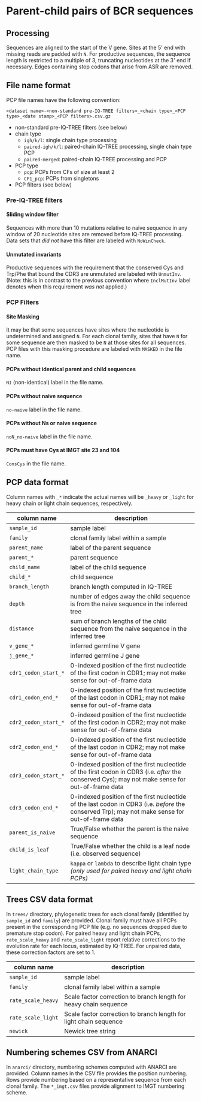 # Parent-child pairs of BCR sequences

## Processing
Sequences are aligned to the start of the V gene. Sites at the 5' end with missing reads are padded with `N`. For productive sequences, the sequence length is restricted to a multiple of 3, truncating nucleotides at the 3' end if necessary. Edges containing stop codons that arise from ASR are removed.

## File name format
PCP file names have the following convention:

`<dataset name>-<non-standard pre-IQ-TREE filters>_<chain type>_<PCP type>_<date stamp>_<PCP filters>.csv.gz`

- non-standard pre-IQ-TREE filters (see below)
- chain type
    - `igh/k/l`: single chain type processing
    - `paired-igh/k/l`: paired-chain IQ-TREE processing, single chain type PCP
    - `paired-merged`: paired-chain IQ-TREE processing and PCP
- PCP type
    - `pcp`: PCPs from CFs of size at least 2
    - `CF1_pcp`: PCPs from singletons
- PCP filters (see below)


### Pre-IQ-TREE filters

#### Sliding window filter
Sequences with more than 10 mutations relative to naive sequence in any window of 20 nucleotide sites are removed before IQ-TREE processing. Data sets that *did not* have this filter are labeled with `NoWinCheck`.

#### Unmutated invariants
Productive sequences with the requirement that the conserved Cys and Trp/Phe that bound the CDR3 are unmutated are labeled with `UnmutInv`. (Note: this is in contrast to the previous convention where `InclMutInv` label denotes when this requirement *was not* applied.)


### PCP Filters

#### Site Masking
It may be that some sequences have sites where the nucleotide is undetermined and assigned `N`. For each clonal family, sites that have `N` for some sequence are then masked to be `N` at those sites for all sequences. PCP files with this masking procedure are labeled with `MASKED` in the file name.

#### PCPs without identical parent and child sequences
`NI` (non-identical) label in the file name.

#### PCPs without naive sequence
`no-naive` label in the file name.

#### PCPs without Ns or naive sequence
`noN_no-naive` label in the file name.

#### PCPs must have Cys at IMGT site 23 and 104
`ConsCys` in the file name.


## PCP data format
Column names with `_*` indicate the actual names will be `_heavy` or `_light` for heavy chain or light chain sequences, respectively.

|column name | description|
|---|---|
| `sample_id` | sample label |
| `family` | clonal family label within a sample |
| `parent_name` | label of the parent sequence |
| `parent_*` | parent sequence |
| `child_name` | label of the child sequence |
| `child_*` | child sequence |
| `branch_length` | branch length computed in IQ-TREE |
| `depth` | number of edges away the child sequence is from the naive sequence in the inferred tree |
| `distance` | sum of branch lengths of the child sequence from the naive sequence in the inferred tree |
| `v_gene_*` | inferred germline V gene |
| `j_gene_*` | inferred germline J gene |
| `cdr1_codon_start_*` | 0-indexed position of the first nucleotide of the first codon in CDR1; may not make sense for out-of-frame data |
| `cdr1_codon_end_*` | 0-indexed position of the first nucleotide of the last codon in CDR1; may not make sense for out-of-frame data |
| `cdr2_codon_start_*` | 0-indexed position of the first nucleotide of the first codon in CDR2; may not make sense for out-of-frame data |
| `cdr2_codon_end_*` | 0-indexed position of the first nucleotide of the last codon in CDR2; may not make sense for out-of-frame data |
| `cdr3_codon_start_*` | 0-indexed position of the first nucleotide of the first codon in CDR3 (i.e. *after* the conserved Cys); may not make sense for out-of-frame data |
| `cdr3_codon_end_*` | 0-indexed position of the first nucleotide of the last codon in CDR3 (i.e. *before* the conserved Trp); may not make sense for out-of-frame data |
| `parent_is_naive` | True/False whether the parent is the naive sequence |
| `child_is_leaf` | True/False whether the child is a leaf node (i.e. observed sequence) |
| `light_chain_type` | `kappa` or `lambda` to describe light chain type <em>(only used for paired heavy and light chain PCPs)</em> |


## Trees CSV data format
In `trees/` directory, phylogenetic trees for each clonal family (identified by `sample_id` and `family`) are provided. Clonal family must have all PCPs present in the corresponding PCP file (e.g. no sequences dropped due to premature stop codon). For paired heavy and light chain PCPs, `rate_scale_heavy` and `rate_scale_light` report relative corrections to the evolution rate for each locus, estimated by IQ-TREE. For unpaired data, these correction factors are set to 1.

|column name | description|
|---|---|
| `sample_id` | sample label |
| `family` | clonal family label within a sample |
| `rate_scale_heavy` | Scale factor correction to branch length for heavy chain sequence |
| `rate_scale_light` | Scale factor correction to branch length for light chain sequence |
| `newick` | Newick tree string |


## Numbering schemes CSV from ANARCI
In `anarci/` directory, numbering schemes computed with ANARCI are provided. Column names in the CSV file provides the position numbering. Rows provide numbering based on a representative sequence from each clonal family. The `*_imgt.csv` files provide alignment to IMGT numbering scheme.
